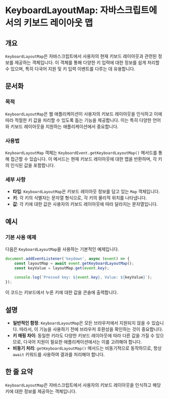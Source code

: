 <!--
Meta Description: # KeyboardLayoutMap: 자바스크립트에서의 키보드 레이아웃 맵 ## 개요 `KeyboardLayoutMap`은 자바스크립트에서 사용자의 현재 키보드 레이아웃과 관련된 정보를 제공하는 객체입니다. 이 객체를 통해 다양한 키 입력에 대한 정보를 쉽게 처리할 수...
Meta Keywords: 키보드, keyboardlayoutmap, 사용자의, 정보를, event
-->

# KeyboardLayoutMap: 자바스크립트에서의 키보드 레이아웃 맵

## 개요
`KeyboardLayoutMap`은 자바스크립트에서 사용자의 현재 키보드 레이아웃과 관련된 정보를 제공하는 객체입니다. 이 객체를 통해 다양한 키 입력에 대한 정보를 쉽게 처리할 수 있으며, 특히 다국어 지원 및 키 입력 이벤트를 다루는 데 유용합니다.

## 문서화
### 목적
`KeyboardLayoutMap`은 웹 애플리케이션이 사용자의 키보드 레이아웃을 인식하고 이에 따라 적절한 키 값을 처리할 수 있도록 돕는 기능을 제공합니다. 이는 특히 다양한 언어와 키보드 레이아웃을 지원하는 애플리케이션에서 중요합니다.

### 사용법
`KeyboardLayoutMap` 객체는 `KeyboardEvent.getKeyboardLayoutMap()` 메서드를 통해 접근할 수 있습니다. 이 메서드는 현재 키보드 레이아웃에 대한 맵을 반환하며, 각 키의 인식된 값을 포함합니다.

### 세부 사항
- **타입**: `KeyboardLayoutMap`은 키보드 레이아웃 정보를 담고 있는 `Map` 객체입니다.
- **키**: 각 키의 식별자는 문자열 형식으로, 각 키의 물리적 위치를 나타냅니다.
- **값**: 각 키에 대한 값은 사용자의 키보드 레이아웃에 따라 달라지는 문자열입니다.

## 예시
### 기본 사용 예제
다음은 `KeyboardLayoutMap`을 사용하는 기본적인 예제입니다.

```javascript
document.addEventListener('keydown', async (event) => {
    const layoutMap = await event.getKeyboardLayoutMap();
    const keyValue = layoutMap.get(event.key);
    
    console.log(`Pressed key: ${event.key}, Value: ${keyValue}`);
});
```

이 코드는 키보드에서 누른 키에 대한 값을 콘솔에 출력합니다.

## 설명
- **일반적인 함정**: `KeyboardLayoutMap`은 모든 브라우저에서 지원되지 않을 수 있습니다. 따라서, 이 기능을 사용하기 전에 브라우저 호환성을 확인하는 것이 중요합니다.
- **키 매핑 차이**: 동일한 키라도 다양한 키보드 레이아웃에 따라 다른 값을 가질 수 있으므로, 다국어 지원이 필요한 애플리케이션에서는 이를 고려해야 합니다.
- **비동기 처리**: `getKeyboardLayoutMap()` 메서드는 비동기적으로 동작하므로, 항상 `await` 키워드를 사용하여 결과를 처리해야 합니다.

## 한 줄 요약
`KeyboardLayoutMap`은 자바스크립트에서 사용자의 키보드 레이아웃을 인식하고 해당 키에 대한 정보를 제공하는 객체입니다.